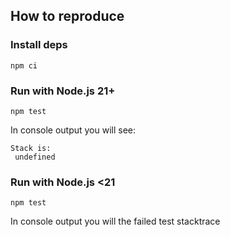 ## How to reproduce

### Install deps

```shell
npm ci
```

### Run with Node.js 21+

```shell
npm test
```

In console output you will see:
```
Stack is:
 undefined
```

### Run with Node.js <21

```shell
npm test
```

In console output you will the failed test stacktrace
